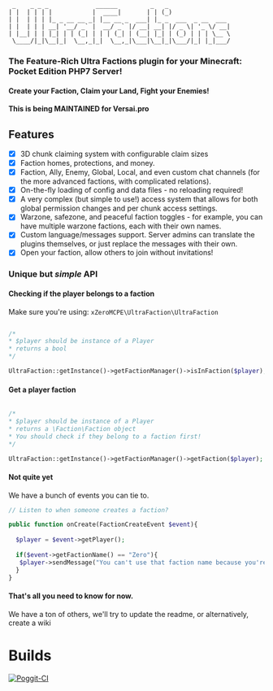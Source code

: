 ```
 _    _ _ _             ______         _   _                 
| |  | | | |           |  ____|       | | (_)                
| |  | | | |_ _ __ __ _| |__ __ _  ___| |_ _  ___  _ __  ___ 
| |  | | | __| '__/ _` |  __/ _` |/ __| __| |/ _ \| '_ \/ __|
| |__| | | |_| | | (_| | | | (_| | (__| |_| | (_) | | | \__ \
 \____/|_|\__|_|  \__,_|_|  \__,_|\___|\__|_|\___/|_| |_|___/
```
### The Feature-Rich Ultra Factions plugin for your Minecraft: Pocket Edition PHP7 Server!
#### Create your Faction, Claim your Land, Fight your Enemies!

**This is being MAINTAINED for Versai.pro**
## Features
- [x] 3D chunk claiming system with configurable claim sizes
- [x] Faction homes, protections, and money.
- [x] Faction, Ally, Enemy, Global, Local, and even custom chat channels (for the more advanced factions, with complicated relations).
- [x] On-the-fly loading of config and data files - no reloading required! 
- [x] A very complex (but simple to use!) access system that allows for both global permission changes and per chunk access settings. 
- [x] Warzone, safezone, and peaceful faction toggles - for example, you can have multiple warzone factions, each with their own names.
- [x] Custom language/messages support. Server admins can translate the plugins themselves, or just replace the messages with their own.
- [x] Open your faction, allow others to join without invitations!

### Unique but *simple* API


#### Checking if the player belongs to a faction
Make sure you're using: `xZeroMCPE\UltraFaction\UltraFaction`

```php

/*
* $player should be instance of a Player
* returns a bool
*/

UltraFaction::getInstance()->getFactionManager()->isInFaction($player);
```

#### Get a player faction

```php

/*
* $player should be instance of a Player
* returns a \Faction\Faction object
* You should check if they belong to a faction first!
*/

UltraFaction::getInstance()->getFactionManager()->getFaction($player);
```

#### Not quite yet
We have a bunch of events you can tie to.

```php
// Listen to when someone creates a faction?

public function onCreate(FactionCreateEvent $event){
  
  $player = $event->getPlayer();
  
  if($event->getFactionName() == "Zero"){
   $player->sendMessage("You can't use that faction name because you're not cool!");
  }
}
```


#### That's all you need to know for now.
We have a ton of others, we'll try to update the readme, or alternatively, create a wiki

# Builds
[![Poggit-CI](https://poggit.pmmp.io/ci.badge/PocketEssential/UltraFaction/UltraFaction)](https://poggit.pmmp.io/ci/PocketEssential/UltraFaction/UltraFaction)
